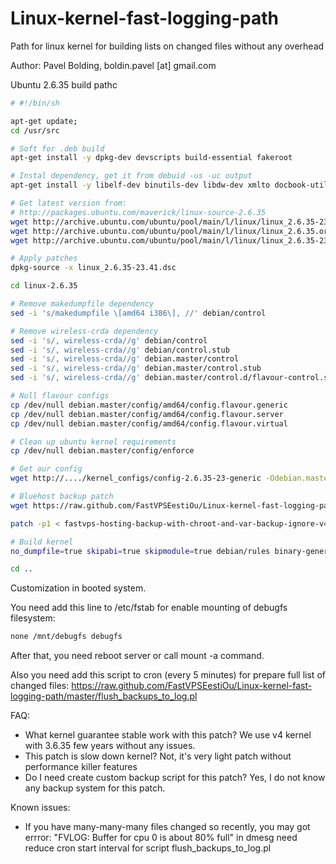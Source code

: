 Linux-kernel-fast-logging-path
==============================

Path for linux kernel for building lists on changed files without any overhead

Author: Pavel Bolding, boldin.pavel [at] gmail.com

Ubuntu 2.6.35 build pathc

```bash
# #!/bin/sh

apt-get update;
cd /usr/src

# Soft for .deb build
apt-get install -y dpkg-dev devscripts build-essential fakeroot

# Instal dependency, get it from debuid -us -uc output
apt-get install -y libelf-dev binutils-dev libdw-dev xmlto docbook-utils transfig asciidoc

# Get latest version from:
# http://packages.ubuntu.com/maverick/linux-source-2.6.35
wget http://archive.ubuntu.com/ubuntu/pool/main/l/linux/linux_2.6.35-23.41.dsc
wget http://archive.ubuntu.com/ubuntu/pool/main/l/linux/linux_2.6.35.orig.tar.gz
wget http://archive.ubuntu.com/ubuntu/pool/main/l/linux/linux_2.6.35-23.41.diff.gz

# Apply patches
dpkg-source -x linux_2.6.35-23.41.dsc

cd linux-2.6.35

# Remove makedumpfile dependency
sed -i 's/makedumpfile \[amd64 i386\], //' debian/control

# Remove wireless-crda dependency
sed -i 's/, wireless-crda//g' debian/control
sed -i 's/, wireless-crda//g' debian/control.stub
sed -i 's/, wireless-crda//g' debian.master/control
sed -i 's/, wireless-crda//g' debian.master/control.stub
sed -i 's/, wireless-crda//g' debian.master/control.d/flavour-control.stub

# Null flavour configs
cp /dev/null debian.master/config/amd64/config.flavour.generic
cp /dev/null debian.master/config/amd64/config.flavour.server 
cp /dev/null debian.master/config/amd64/config.flavour.virtual 

# Clean up ubuntu kernel requirements
cp /dev/null debian.master/config/enforce 

# Get our config
wget http://..../kernel_configs/config-2.6.35-23-generic -Odebian.master/config/amd64/config.common.amd64

# Bluehost backup patch
wget https://raw.github.com/FastVPSEestiOu/Linux-kernel-fast-logging-path/master/fastvps-hosting-backup-with-chroot-and-var-backup-ignore-v4_2_6_35.patch

patch -p1 < fastvps-hosting-backup-with-chroot-and-var-backup-ignore-v4_2_6_35.patch

# Build kernel
no_dumpfile=true skipabi=true skipmodule=true debian/rules binary-generic

cd ..
```

Customization in booted system.

You need add this line to /etc/fstab for enable mounting of debugfs filesystem:
```bash
none /mnt/debugfs debugfs
```

After that, you need reboot server or call mount -a command.

Also you need add this script  to cron (every 5 minutes) for prepare full list of changed files: https://raw.github.com/FastVPSEestiOu/Linux-kernel-fast-logging-path/master/flush_backups_to_log.pl

FAQ:
* What kernel guarantee stable work with this patch? We use v4 kernel with 3.6.35 few years without any issues.
* This patch is slow down kernel? Not, it's very light patch without performance killer features
* Do I need create custom backup script for this patch? Yes, I do not know any backup system for this patch.

Known issues: 
* If you have many-many-many files changed so recently, you may got errror: "FVLOG: Buffer for cpu 0 is about 80% full" in dmesg need reduce cron start interval for script flush_backups_to_log.pl
